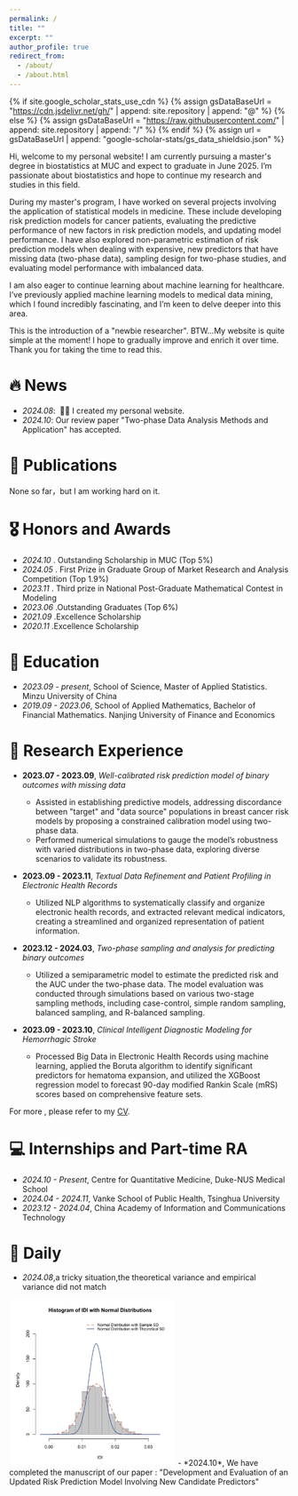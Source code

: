 ```yaml
---
permalink: /
title: ""
excerpt: ""
author_profile: true
redirect_from: 
  - /about/
  - /about.html
---
```


{% if site.google_scholar_stats_use_cdn %}
{% assign gsDataBaseUrl = "https://cdn.jsdelivr.net/gh/" | append: site.repository | append: "@" %}
{% else %}
{% assign gsDataBaseUrl = "https://raw.githubusercontent.com/" | append: site.repository | append: "/" %}
{% endif %}
{% assign url = gsDataBaseUrl | append: "google-scholar-stats/gs_data_shieldsio.json" %}

<span class='anchor' id='about-me'></span>

Hi, welcome to my personal website! I am currently pursuing a master's degree in biostatistics at MUC and expect to graduate in June 2025. I’m passionate about biostatistics and hope to continue my research and studies in this field.

During my master's program, I have worked on several projects involving the application of statistical models in medicine. These include developing risk prediction models for cancer patients, evaluating the predictive performance of new factors in risk prediction models, and updating model performance. I have also explored non-parametric estimation of risk prediction models when dealing with expensive, new predictors that have missing data (two-phase data), sampling design for two-phase studies, and evaluating model performance with imbalanced data.

I am also eager to continue learning about machine learning for healthcare. I’ve previously applied machine learning models to medical data mining, which I found incredibly fascinating, and I’m keen to delve deeper into this area.

This is the introduction of a "newbie researcher". BTW...My website is quite simple at the moment! I hope to gradually improve and enrich it over time. Thank you for taking the time to read this.


# 🔥 News
- *2024.08*: &nbsp;🎉🎉 I created my personal website.
- *2024.10*: Our review paper "Two-phase Data Analysis Methods and Application" has accepted.

# 📝 Publications 

None so far，but I am working hard on it.

# 🎖 Honors and Awards
- *2024.10* . Outstanding Scholarship in MUC (Top 5%)
- *2024.05* . First Prize in Graduate Group of Market Research and Analysis Competition (Top 1.9%)
- *2023.11* . Third prize in National Post-Graduate Mathematical Contest in Modeling
- *2023.06* .Outstanding Graduates (Top 6%)
- *2021.09* .Excellence Scholarship
- *2020.11* .Excellence Scholarship

# 📖 Education
- *2023.09 - present*, School of Science, Master of Applied Statistics. Minzu University of China 
- *2019.09 - 2023.06*, School of Applied Mathematics, Bachelor of Financial Mathematics. Nanjing University of Finance and Economics 

# 🔬 Research Experience 
- **2023.07 - 2023.09**, *Well-calibrated risk prediction model of binary outcomes with missing data*  
  - Assisted in establishing predictive models, addressing discordance between "target" and "data source" populations in breast cancer risk models by proposing a constrained calibration model using two-phase data.
  - Performed numerical simulations to gauge the model’s robustness with varied distributions in two-phase data, exploring diverse scenarios to validate its robustness.

- **2023.09 - 2023.11**, *Textual Data Refinement and Patient Profiling in Electronic Health Records*  
  - Utilized NLP algorithms to systematically classify and organize electronic health records, and extracted relevant medical indicators, creating a streamlined and organized representation of patient information.

- **2023.12 - 2024.03**, *Two-phase sampling and analysis for predicting binary outcomes*  
  - Utilized a semiparametric model to estimate the predicted risk and the AUC under the two-phase data. The model evaluation was conducted through simulations based on various two-stage sampling methods, including case-control, simple random sampling, balanced sampling, and R-balanced sampling.

- **2023.09 - 2023.10**, *Clinical Intelligent Diagnostic Modeling for Hemorrhagic Stroke*  
  - Processed Big Data in Electronic Health Records using machine learning, applied the Boruta algorithm to identify significant predictors for hematoma expansion, and utilized the XGBoost regression model to forecast 90-day modified Rankin Scale (mRS) scores based on comprehensive feature sets.

For more , please refer to my [CV](https://github.com/DFPenn/DFPenn.github.io/raw/main/_data/HongXu-CV-11.pdf).

# 💻 Internships and Part-time RA

- *2024.10 - Present*, Centre for Quantitative Medicine, Duke-NUS Medical School
- *2024.04 - 2024.11*, Vanke School of Public Health, Tsinghua University
- *2023.12 - 2024.04*, China Academy of Information and Communications Technology


# 📅 Daily
- *2024.08*,a tricky situation,the theoretical variance and empirical variance did not match
<img src="images/hist of IDI empirical and asymptotic.svg" alt="omg" style="width:300px; height:300px;"/>
- *2024.10*, We have completed the manuscript of our paper :
  "Development and Evaluation of an Updated Risk Prediction Model Involving New Candidate Predictors"


